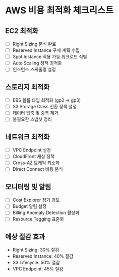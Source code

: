 # AWS 비용 최적화 체크리스트

## EC2 최적화
- [ ] Right Sizing 분석 완료
- [ ] Reserved Instance 구매 계획 수립
- [ ] Spot Instance 적용 가능 워크로드 식별
- [ ] Auto Scaling 정책 최적화
- [ ] 인스턴스 스케줄링 설정

## 스토리지 최적화
- [ ] EBS 볼륨 타입 최적화 (gp2 → gp3)
- [ ] S3 Storage Class 전환 정책 설정
- [ ] 데이터 압축 및 중복 제거
- [ ] 불필요한 스냅샷 정리

## 네트워크 최적화
- [ ] VPC Endpoint 설정
- [ ] CloudFront 캐싱 정책
- [ ] Cross-AZ 트래픽 최소화
- [ ] Direct Connect 비용 분석

## 모니터링 및 알림
- [ ] Cost Explorer 정기 검토
- [ ] Budget 알림 설정
- [ ] Billing Anomaly Detection 활성화
- [ ] Resource Tagging 표준화

## 예상 절감 효과
- Right Sizing: 30% 절감
- Reserved Instance: 40% 절감
- S3 Lifecycle: 50% 절감
- VPC Endpoint: 45% 절감
